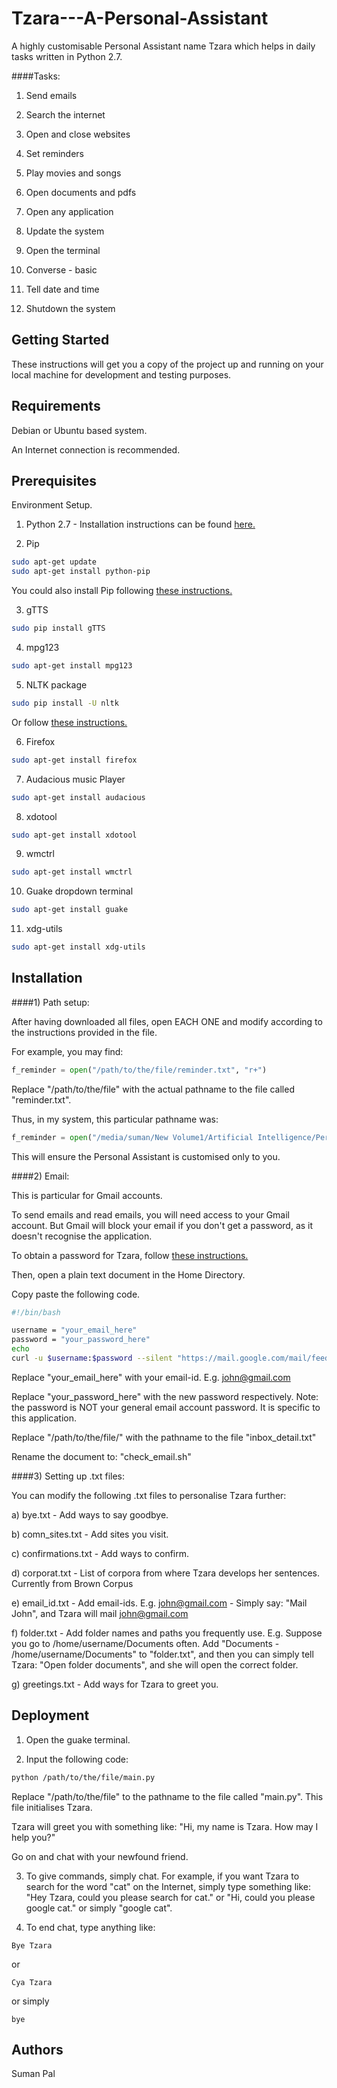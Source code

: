 # Tzara---A-Personal-Assistant

A highly customisable Personal Assistant name Tzara which helps in daily tasks written in Python 2.7.

####Tasks:

1. Send emails

2. Search the internet 

3. Open and close websites

4. Set reminders

5. Play movies and songs

6. Open documents and pdfs

7. Open any application

8. Update the system

9. Open the terminal

10. Converse - basic

11. Tell date and time

12. Shutdown the system

## Getting Started

These instructions will get you a copy of the project up and running on your local machine for development and testing purposes.

## Requirements

Debian or Ubuntu based system.

An Internet connection is recommended.

## Prerequisites

Environment Setup.

1) Python 2.7 - Installation instructions can be found [here.](https://www.python.org/downloads/)

2) Pip
```bash
sudo apt-get update
sudo apt-get install python-pip
``` 
You could also install Pip following [these instructions.](https://pip.pypa.io/en/stable/installing/)

3) gTTS
```bash
sudo pip install gTTS
```

4) mpg123
```bash
sudo apt-get install mpg123
```

5) NLTK package
```bash
sudo pip install -U nltk
```
Or follow [these instructions.](http://www.nltk.org/install.html)

6) Firefox
```bash
sudo apt-get install firefox
```

7) Audacious music Player
```bash
sudo apt-get install audacious
```

8) xdotool
```bash
sudo apt-get install xdotool
```

9) wmctrl
```bash
sudo apt-get install wmctrl
```

10) Guake dropdown terminal
```bash
sudo apt-get install guake
```

11) xdg-utils
```bash
sudo apt-get install xdg-utils
```

## Installation

####1) Path setup:

After having downloaded all files, open EACH ONE and modify according to the instructions provided in the file. 

For example, you may find:
```python
f_reminder = open("/path/to/the/file/reminder.txt", "r+")
```
Replace "/path/to/the/file" with the actual pathname to the file called "reminder.txt". 

Thus, in my system, this particular pathname was:
```python
f_reminder = open("/media/suman/New Volume1/Artificial Intelligence/Personal Assistant/Text_files/reminder.txt", "r+")
```

This will ensure the Personal Assistant is customised only to you.

####2) Email:

This is particular for Gmail accounts. 

To send emails and read emails, you will need access to your Gmail account. But Gmail will block your email if you don't get a password, as it doesn't recognise the application. 

To obtain a password for Tzara, follow [these instructions.](https://support.google.com/accounts/answer/6010255?hl=en)

Then, open a plain text document in the Home Directory.

Copy paste the following code. 
```bash
#!/bin/bash

username = "your_email_here"
password = "your_password_here"
echo
curl -u $username:$password --silent "https://mail.google.com/mail/feed/atom" > /path/to/the/file/inbox_details.txt
```

Replace "your_email_here" with your email-id. E.g. john@gmail.com

Replace "your_password_here"  with the new password respectively. Note: the password is NOT your general email account password. It is specific to this application.

Replace "/path/to/the/file/" with the pathname to the file "inbox_detail.txt"

Rename the document to: "check_email.sh"

####3) Setting up .txt files:

You can modify the following .txt files to personalise Tzara further:

a) bye.txt - Add ways to say goodbye.

b) comn_sites.txt - Add sites you visit.

c) confirmations.txt - Add ways to confirm.

d) corporat.txt - List of corpora from where Tzara develops her sentences. Currently from Brown Corpus

e) email_id.txt - Add email-ids. E.g. john@gmail.com - Simply say: "Mail John", and Tzara will mail john@gmail.com

f) folder.txt - Add folder names and paths you frequently use. E.g. Suppose you go to /home/username/Documents often. Add "Documents - /home/username/Documents" to "folder.txt", and then you can simply tell Tzara: "Open folder documents", and she will open the correct folder.

g) greetings.txt - Add ways for Tzara to greet you.

## Deployment

1) Open the guake terminal.

2) Input the following code:
```bash
python /path/to/the/file/main.py
```
Replace "/path/to/the/file" to the pathname to the file called "main.py". This file initialises Tzara.

Tzara will greet you with something like: "Hi, my name is Tzara. How may I help you?"

Go on and chat with your newfound friend.

3) To give commands, simply chat. For example, if you want Tzara to search for the word "cat" on the Internet, simply type something like: "Hey Tzara, could you please search for cat." or "Hi, could you please google cat." or simply "google cat".

4) To end chat, type anything like:
```
Bye Tzara
```
or 

```
Cya Tzara
```
or simply
```
bye
```

## Authors

Suman Pal

